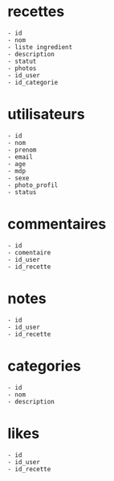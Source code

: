 # recettes
    - id
    - nom
    - liste ingredient
    - description
    - statut
    - photos
    - id_user
    - id_categorie
# utilisateurs
    - id
    - nom
    - prenom
    - email
    - age
    - mdp
    - sexe
    - photo_profil
    - status
# commentaires
    - id
    - comentaire
    - id_user
    - id_recette
# notes
    - id
    - id_user
    - id_recette
# categories
    - id
    - nom
    - description
# likes
    - id
    - id_user
    - id_recette